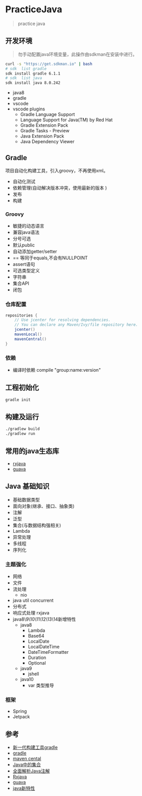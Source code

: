 # PracticeJava

> practice java

## 开发环境

> 勿手动配置java环境变量，此操作由sdkman在安装中进行。

```bash
curl -s "https://get.sdkman.io" | bash
# sdk  list gradle
sdk install gradle 6.1.1
# sdk  list java
sdk install java 8.0.242
```

- java8 
- gradle 
- vscode
- vscode plugins
    - Gradle Language Support
    - Language Support for Java(TM) by Red Hat
    - Gradle Extension Pack
    - Gradle Tasks - Preview
    - Java Extension Pack
    - Java Dependency Viewer

## Gradle

项目自动化构建工具，引入groovy，不再使用xml。

- 自动化测试
- 依赖管理(自动解决版本冲突，使用最新的版本 )
- 发布
- 构建


### Groovy 

- 敏捷的动态语言
- 兼容java语法
- 分号可选
- 默认public
- 自动添加getter/setter
- == 等同于equals,不会有NULLPOINT
- assert语句
- 可选类型定义
- 字符串
- 集合API
- 闭包

### 仓库配置

```groovy
repositories {
    // Use jcenter for resolving dependencies.
    // You can declare any Maven/Ivy/file repository here.
    jcenter()
    mavenLocal()
    mavenCentral()
}

```

### 依赖

- 编译时依赖 compile "group:name:version"

## 工程初始化

```bash
gradle init
```

## 构建及运行

```bash
./gradlew build
./gradlew run
```

## 常用的java生态库

- [rxjava](https://mcxiaoke.gitbooks.io/rxdocs/content)
- [guava](http://ifeve.com/google-guava/)

## Java 基础知识

- 基础数据类型
- 面向对象(继承、接口、抽象类)
- 注解
- 泛型
- 集合(与数据结构强相关)
- Lambda
- 异常处理
- 多线程
- 序列化

### 主题强化

- 网络
- 文件
- 流处理
    - nio
- java util concurrent
- 分布式
- 响应式处理 rxjava
- java8\9\10\11\12\13\14新增特性
    - java8
        - Lambda
        - Base64
        - LocalDate
        - LocalDateTime
        - DateTimeFormatter
        - Duration
        - Optional
    - java9
        - jshell 
    - java10
        - var 类型推导
### 框架

- Spring
- Jetpack


## 参考

- [新一代构建工具gradle](https://www.imooc.com/learn/833)
- [gradle](https://www.cnblogs.com/louiezhou/p/11018847.html)
- [maven cental](https://search.maven.org/)
- [Java中的集合](https://www.imooc.com/video/2415)
- [全面解析Java注解](https://www.imooc.com/qa/456/t/0)
- [Rxjava](https://mcxiaoke.gitbooks.io/rxdocs/content)
- [guava](https://github.com/google/guava/wiki)
- [java新特性](http://v.xue.taobao.com/learn.htm?spm=a2174.7765244.0.0.kvTSNg&courseId=115585)

